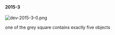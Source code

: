 #### 2015-3
![dev-2015-3-0.png](https://github.com/lil-lab/nlvr/raw/master/nlvr/dev/images/0/dev-2015-3-0.png "dev-2015-3-0.png")

one of the grey square contains exactly five objects